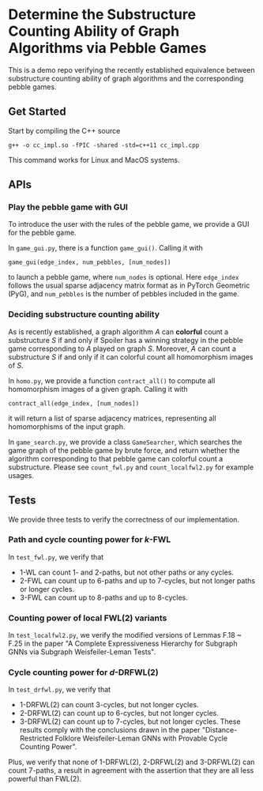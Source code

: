 # Determine the Substructure Counting Ability of Graph Algorithms via Pebble Games

This is a demo repo verifying the recently established equivalence between substructure counting ability of graph algorithms and the corresponding pebble games.

## Get Started

Start by compiling the C++ source
```
g++ -o cc_impl.so -fPIC -shared -std=c++11 cc_impl.cpp
```
This command works for Linux and MacOS systems.

## APIs

### Play the pebble game with GUI

To introduce the user with the rules of the pebble game, we provide a GUI for the pebble game.

In `game_gui.py`, there is a function `game_gui()`. Calling it with
```
game_gui(edge_index, num_pebbles, [num_nodes])
```
to launch a pebble game, where `num_nodes` is optional. Here `edge_index` follows the usual sparse adjacency matrix format as in PyTorch Geometric (PyG), and `num_pebbles` is the number of pebbles included in the game.

### Deciding substructure counting ability

As is recently established, a graph algorithm $A$ can **colorful** count a substructure $S$ if and only if Spoiler has a winning strategy in the pebble game corresponding to $A$ played on graph $S$. Moreover, $A$ can count a substructure $S$ if and only if it can colorful count all homomorphism images of $S$.

In `homo.py`, we provide a function `contract_all()` to compute all homomorphism images of a given graph. Calling it with
```
contract_all(edge_index, [num_nodes])
```
it will return a list of sparse adjacency matrices, representing all homomorphisms of the input graph.

In `game_search.py`, we provide a class `GameSearcher`, which searches the game graph of the pebble game by brute force, and return whether the algorithm corresponding to that pebble game can colorful count a substructure. Please see `count_fwl.py` and `count_localfwl2.py` for example usages.

## Tests

We provide three tests to verify the correctness of our implementation.

### Path and cycle counting power for $k$-FWL

In `test_fwl.py`, we verify that
* 1-WL can count 1- and 2-paths, but not other paths or any cycles.
* 2-FWL can count up to 6-paths and up to 7-cycles, but not longer paths or longer cycles.
* 3-FWL can count up to 8-paths and up to 8-cycles.

### Counting power of local FWL(2) variants

In `test_localfwl2.py`, we verify the modified versions of Lemmas F.18 ~ F.25 in the paper "A Complete Expressiveness Hierarchy for Subgraph GNNs via Subgraph Weisfeiler-Leman Tests". 

### Cycle counting power for $d$-DRFWL(2)

In `test_drfwl.py`, we verify that
* 1-DRFWL(2) can count 3-cycles, but not longer cycles.
* 2-DRFWL(2) can count up to 6-cycles, but not longer cycles.
* 3-DRFWL(2) can count up to 7-cycles, but not longer cycles.
These results comply with the conclusions drawn in the paper "Distance-Restricted Folklore Weisfeiler-Leman GNNs with Provable Cycle Counting Power".

Plus, we verify that none of 1-DRFWL(2), 2-DRFWL(2) and 3-DRFWL(2) can count 7-paths, a result in agreement with the assertion that they are all less powerful than FWL(2).
